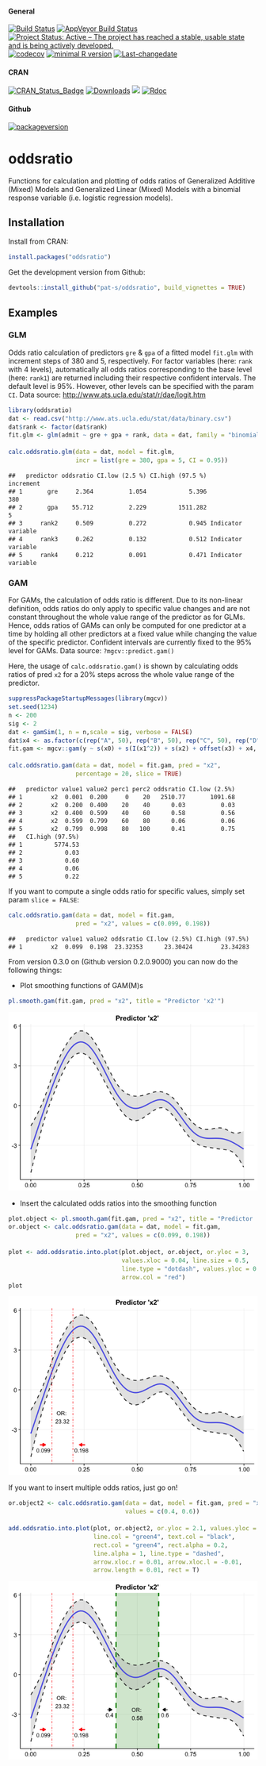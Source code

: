 
#### General

[![Build Status](https://travis-ci.org/pat-s/oddsratio.svg?branch=master)](https://travis-ci.org/pat-s/oddsratio) [![AppVeyor Build Status](https://ci.appveyor.com/api/projects/status/github/pat-s/oddsratio?branch=master&svg=true)](https://ci.appveyor.com/project/pat-s/oddsratio) [![Project Status: Active – The project has reached a stable, usable state and is being actively developed.](http://www.repostatus.org/badges/latest/active.svg)](http://www.repostatus.org/#active) [![codecov](https://codecov.io/gh/pat-s/oddsratio/branch/master/graph/badge.svg)](https://codecov.io/gh/pat-s/oddsratio) [![minimal R version](https://img.shields.io/badge/R%3E%3D-3.0.0-6666ff.svg)](https://cran.r-project.org/) [![Last-changedate](https://img.shields.io/badge/last%20change-2016--10--31-yellowgreen.svg)](/commits/master)

#### CRAN

[![CRAN\_Status\_Badge](http://www.r-pkg.org/badges/version/oddsratio)](http://cran.r-project.org/package=oddsratio) [![Downloads](http://cranlogs.r-pkg.org/badges/oddsratio?color=brightgreen)](http://www.r-pkg.org/pkg/oddsratio) ![](http://cranlogs.r-pkg.org/badges/grand-total/oddsratio) [![Rdoc](http://www.rdocumentation.org/badges/version/oddsratio)](http://www.rdocumentation.org/packages/oddsratio)

#### Github

[![packageversion](https://img.shields.io/badge/Package%20version-0.3.0.9000-orange.svg?style=flat-square)](commits/master)

oddsratio
=========

Functions for calculation and plotting of odds ratios of Generalized Additive (Mixed) Models and Generalized Linear (Mixed) Models with a binomial response variable (i.e. logistic regression models).

Installation
------------

Install from CRAN:

``` r
install.packages("oddsratio")
```

Get the development version from Github:

``` r
devtools::install_github("pat-s/oddsratio", build_vignettes = TRUE)
```

Examples
--------

### GLM

Odds ratio calculation of predictors `gre` & `gpa` of a fitted model `fit.glm` with increment steps of 380 and 5, respectively.
For factor variables (here: `rank` with 4 levels), automatically all odds ratios corresponding to the base level (here: `rank1`) are returned including their respective confident intervals. The default level is 95%. However, other levels can be specified with the param `CI`. Data source: <http://www.ats.ucla.edu/stat/r/dae/logit.htm>

``` r
library(oddsratio)
dat <- read.csv("http://www.ats.ucla.edu/stat/data/binary.csv")
dat$rank <- factor(dat$rank)
fit.glm <- glm(admit ~ gre + gpa + rank, data = dat, family = "binomial")

calc.oddsratio.glm(data = dat, model = fit.glm, 
                   incr = list(gre = 380, gpa = 5, CI = 0.95))
```

    ##   predictor oddsratio CI.low (2.5 %) CI.high (97.5 %)          increment
    ## 1       gre     2.364          1.054            5.396                380
    ## 2       gpa    55.712          2.229         1511.282                  5
    ## 3     rank2     0.509          0.272            0.945 Indicator variable
    ## 4     rank3     0.262          0.132            0.512 Indicator variable
    ## 5     rank4     0.212          0.091            0.471 Indicator variable

### GAM

For GAMs, the calculation of odds ratio is different. Due to its non-linear definition, odds ratios do only apply to specific value changes and are not constant throughout the whole value range of the predictor as for GLMs. Hence, odds ratios of GAMs can only be computed for one predictor at a time by holding all other predictors at a fixed value while changing the value of the specific predictor. Confident intervals are currently fixed to the 95% level for GAMs. Data source: `?mgcv::predict.gam()`

Here, the usage of `calc.oddsratio.gam()` is shown by calculating odds ratios of pred `x2` for a 20% steps across the whole value range of the predictor.

``` r
suppressPackageStartupMessages(library(mgcv))
set.seed(1234)
n <- 200
sig <- 2
dat <- gamSim(1, n = n,scale = sig, verbose = FALSE)
dat$x4 <- as.factor(c(rep("A", 50), rep("B", 50), rep("C", 50), rep("D", 50)))
fit.gam <- mgcv::gam(y ~ s(x0) + s(I(x1^2)) + s(x2) + offset(x3) + x4, data = dat)

calc.oddsratio.gam(data = dat, model = fit.gam, pred = "x2", 
                   percentage = 20, slice = TRUE)
```

    ##   predictor value1 value2 perc1 perc2 oddsratio CI.low (2.5%)
    ## 1        x2  0.001  0.200     0    20   2510.77       1091.68
    ## 2        x2  0.200  0.400    20    40      0.03          0.03
    ## 3        x2  0.400  0.599    40    60      0.58          0.56
    ## 4        x2  0.599  0.799    60    80      0.06          0.06
    ## 5        x2  0.799  0.998    80   100      0.41          0.75
    ##   CI.high (97.5%)
    ## 1         5774.53
    ## 2            0.03
    ## 3            0.60
    ## 4            0.06
    ## 5            0.22

If you want to compute a single odds ratio for specific values, simply set param `slice = FALSE`:

``` r
calc.oddsratio.gam(data = dat, model = fit.gam, 
                   pred = "x2", values = c(0.099, 0.198))
```

    ##   predictor value1 value2 oddsratio CI.low (2.5%) CI.high (97.5%)
    ## 1        x2  0.099  0.198  23.32353      23.30424        23.34283

From version 0.3.0 on (Github version 0.2.0.9000) you can now do the following things:

-   Plot smoothing functions of GAM(M)s

``` r
pl.smooth.gam(fit.gam, pred = "x2", title = "Predictor 'x2'")
```

![](README_files/figure-markdown_github/unnamed-chunk-6-1.png)

-   Insert the calculated odds ratios into the smoothing function

``` r
plot.object <- pl.smooth.gam(fit.gam, pred = "x2", title = "Predictor 'x2'")
or.object <- calc.oddsratio.gam(data = dat, model = fit.gam, 
                   pred = "x2", values = c(0.099, 0.198))

plot <- add.oddsratio.into.plot(plot.object, or.object, or.yloc = 3,
                                values.xloc = 0.04, line.size = 0.5, 
                                line.type = "dotdash", values.yloc = 0.5,
                                arrow.col = "red")
plot
```

![](README_files/figure-markdown_github/unnamed-chunk-7-1.png)

If you want to insert multiple odds ratios, just go on!

``` r
or.object2 <- calc.oddsratio.gam(data = dat, model = fit.gam, pred = "x2", 
                                 values = c(0.4, 0.6))
                                  
add.oddsratio.into.plot(plot, or.object2, or.yloc = 2.1, values.yloc = 2,
                        line.col = "green4", text.col = "black",
                        rect.col = "green4", rect.alpha = 0.2,
                        line.alpha = 1, line.type = "dashed",
                        arrow.xloc.r = 0.01, arrow.xloc.l = -0.01,
                        arrow.length = 0.01, rect = T)   
```

![](README_files/figure-markdown_github/unnamed-chunk-8-1.png)
